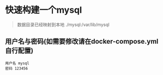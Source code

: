 # 快速构建一个mysql


> 数据目录已经映射到本地 ./mysql:/var/lib/mysql



## 用户名与密码(如需要修改请在docker-compose.yml自行配置)

```
用户名 mysql
密码 123456
```
